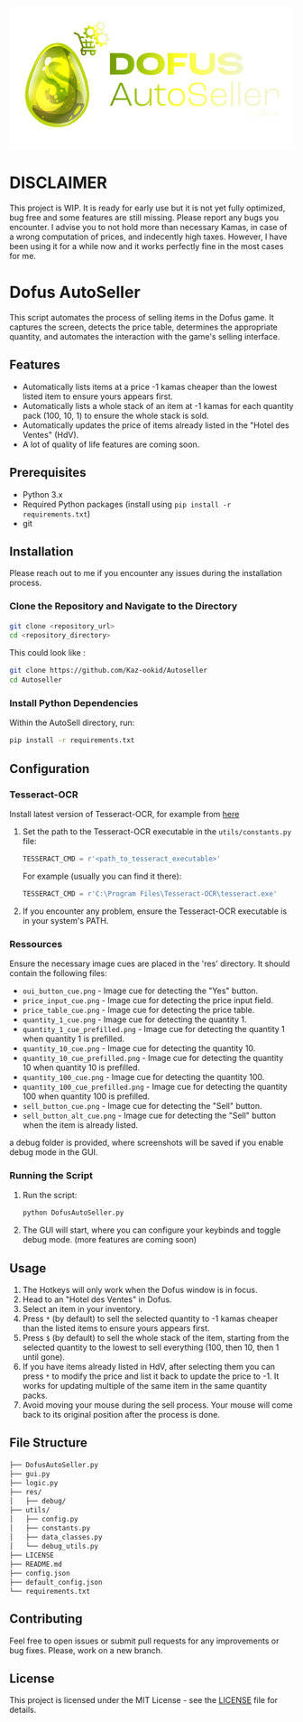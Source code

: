 ![Logo Banner](res/logo/DAS_banner.png)

# DISCLAIMER
This project is WIP. It is ready for early use but it is not yet fully optimized, bug free and some features are still missing. Please report any bugs you encounter. I advise you to not hold more than necessary Kamas, in case of a wrong computation of prices, and indecently high taxes. However, I have been using it for a while now and it works perfectly fine in the most cases for me. 

# Dofus AutoSeller

 This script automates the process of selling items in the Dofus game. It captures the screen, detects the price table, determines the appropriate quantity, and automates the interaction with the game's selling interface.

 ## Features
 - Automatically lists items at a price -1 kamas cheaper than the lowest listed item to ensure yours appears first.
 - Automatically lists a whole stack of an item at -1 kamas for each quantity pack (100, 10, 1) to ensure the whole stack is sold.
 - Automatically updates the price of items already listed in the "Hotel des Ventes" (HdV).
 - A lot of quality of life features are coming soon.

 ## Prerequisites
 - Python 3.x
 - Required Python packages (install using `pip install -r requirements.txt`)
 - git

 ## Installation

Please reach out to me if you encounter any issues during the installation process.

 ### Clone the Repository and Navigate to the Directory
 ```bash
 git clone <repository_url>
 cd <repository_directory>
 ```

This could look like :
```bash
git clone https://github.com/Kaz-ookid/Autoseller
cd Autoseller
  ```

 ### Install Python Dependencies
Within the AutoSell directory, run:
 ```bash
 pip install -r requirements.txt
 ```

 ## Configuration

### Tesseract-OCR
Install latest version of Tesseract-OCR, for example from [here](https://digi.bib.uni-mannheim.de/tesseract/)
1. Set the path to the Tesseract-OCR executable in the `utils/constants.py` file:
    ```python
    TESSERACT_CMD = r'<path_to_tesseract_executable>'
    ```
    For example (usually you can find it there):
    ```python
    TESSERACT_CMD = r'C:\Program Files\Tesseract-OCR\tesseract.exe'
    ```
2. If you encounter any problem, ensure the Tesseract-OCR executable is in your system's PATH.

   

### Ressources
 Ensure the necessary image cues are placed in the 'res' directory. It should contain the following files:
- `oui_button_cue.png` - Image cue for detecting the "Yes" button.
- `price_input_cue.png` - Image cue for detecting the price input field.
- `price_table_cue.png` - Image cue for detecting the price table.
- `quantity_1_cue.png` - Image cue for detecting the quantity 1.
- `quantity_1_cue_prefilled.png` - Image cue for detecting the quantity 1 when quantity 1 is prefilled.
- `quantity_10_cue.png` - Image cue for detecting the quantity 10.
- `quantity_10_cue_prefilled.png` - Image cue for detecting the quantity 10 when quantity 10 is prefilled.
- `quantity_100_cue.png` - Image cue for detecting the quantity 100.
- `quantity_100_cue_prefilled.png` - Image cue for detecting the quantity 100 when quantity 100 is prefilled.
- `sell_button_cue.png` - Image cue for detecting the "Sell" button.
- `sell_button_alt_cue.png` - Image cue for detecting the "Sell" button when the item is already listed.

a debug folder is provided, where screenshots will be saved if you enable debug mode in the GUI.

 ### Running the Script
 1. Run the script:
    ```bash
    python DofusAutoSeller.py
    ```
 2. The GUI will start, where you can configure your keybinds and toggle debug mode. (more features are coming soon)

 ## Usage
1. The Hotkeys will only work when the Dofus window is in focus.
2. Head to an "Hotel des Ventes" in Dofus.
3. Select an item in your inventory. 
4. Press `*` (by default) to sell the selected quantity to -1 kamas cheaper than the listed items to ensure yours appears first. 
5. Press `$` (by default) to sell the whole stack of the item, starting from the selected quantity to the lowest to sell everything (100, then 10, then 1 until gone). 
6. If you have items already listed in HdV, after selecting them you can press `*` to modify the price and list it back to update the price to -1. It works for updating multiple of the same item in the same quantity packs.
7. Avoid moving your mouse during the sell process. Your mouse will come back to its original position after the process is done.

## File Structure
````
├── DofusAutoSeller.py
├── gui.py
├── logic.py
├── res/
│   ├── debug/
├── utils/
│   ├── config.py
│   ├── constants.py
│   ├── data_classes.py
│   └── debug_utils.py
├── LICENSE
├── README.md
├── config.json
├── default_config.json
└── requirements.txt

````

## Contributing
Feel free to open issues or submit pull requests for any improvements or bug fixes. Please, work on a new branch.

## License
This project is licensed under the MIT License - see the [LICENSE](LICENSE) file for details.
